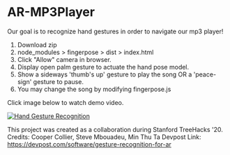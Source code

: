 # AR-MP3Player




Our goal is to recognize hand gestures in order to navigate our mp3 player!

1. Download zip
2. node_modules > fingerpose > dist > index.html
3. Click "Allow" camera in browser.
4. Display open palm gesture to actuate the hand pose model.
5. Show a sideways 'thumb's up' gesture to play the song OR a 'peace-sign' gesture to pause.
6. You may change the song by modifying fingerpose.js

Click image below to watch demo video.

[![Hand Gesture Recognition](https://img.youtube.com/vi/4ZdoBFKkc10/0.jpg)](https://www.youtube.com/watch?v=4ZdoBFKkc10)

This project was created as a collaboration during Stanford TreeHacks '20.
Credits: Cooper Collier, Steve Mbouadeu, Min Thu Ta
Devpost Link: https://devpost.com/software/gesture-recognition-for-ar
